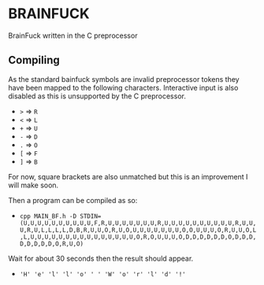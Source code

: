 
BRAINFUCK
============

BrainFuck written in the C preprocessor

Compiling
---------

As the standard bainfuck symbols are invalid preprocessor tokens they have been mapped to the following characters. Interactive input is also disabled as this is unsupported by the C preprocessor.

* `>` => `R`
* `<` => `L`
* `+` => `U`
* `-` => `D`
* `.` => `O`
* `[` => `F`
* `]` => `B`

For now, square brackets are also unmatched but this is an improvement I will make soon.

Then a program can be compiled as so:

* `cpp MAIN_BF.h -D STDIN=(U,U,U,U,U,U,U,U,U,U,F,R,U,U,U,U,U,U,U,R,U,U,U,U,U,U,U,U,U,U,R,U,U,U,R,U,L,L,L,L,D,B,R,U,U,O,R,U,O,U,U,U,U,U,U,U,O,O,U,U,U,O,R,U,U,O,L,L,U,U,U,U,U,U,U,U,U,U,U,U,U,U,U,O,R,O,U,U,U,O,D,D,D,D,D,D,O,D,D,D,D,D,D,D,D,O,R,U,O)`

Wait for about 30 seconds then the result should appear.

* `'H' 'e' 'l' 'l' 'o' ' ' 'W' 'o' 'r' 'l' 'd' '!'`

